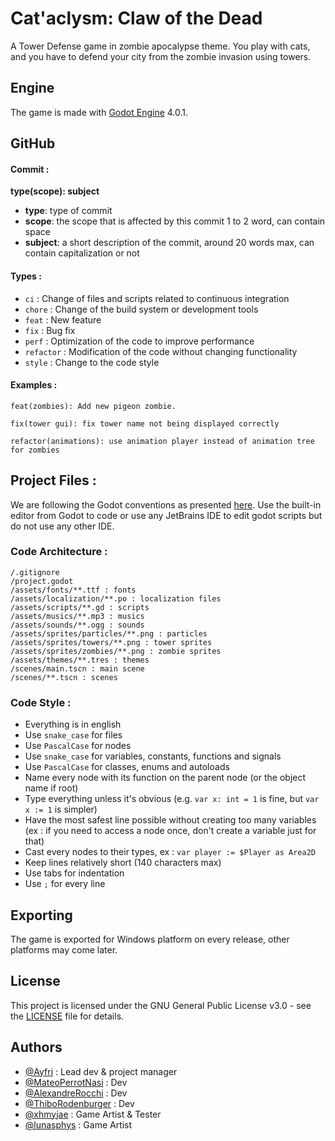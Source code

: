 # Cat'aclysm: Claw of the Dead

A Tower Defense game in zombie apocalypse theme.
You play with cats, and you have to defend your city from the zombie invasion using towers.

## Engine

The game is made with [Godot Engine](https://godotengine.org/) 4.0.1.

## GitHub

#### Commit :

**type(scope): subject**

* **type**: type of commit
* **scope**: the scope that is affected by this commit 1 to 2 word, can contain space
* **subject**: a short description of the commit, around 20 words max, can contain capitalization or not

#### Types :

* `ci` : Change of files and scripts related to continuous integration
* `chore` : Change of the build system or development tools
* `feat` : New feature
* `fix` : Bug fix
* `perf` : Optimization of the code to improve performance
* `refactor` : Modification of the code without changing functionality
* `style` : Change to the code style

#### Examples :

```
feat(zombies): Add new pigeon zombie.
```

```
fix(tower gui): fix tower name not being displayed correctly
```

```
refactor(animations): use animation player instead of animation tree for zombies
```

## Project Files :

We are following the Godot conventions as presented [here](https://docs.godotengine.org/en/latest/tutorials/best_practices/index.html).
Use the built-in editor from Godot to code or use any JetBrains IDE to edit godot scripts but do not use any other IDE.

### Code Architecture :

```
/.gitignore
/project.godot
/assets/fonts/**.ttf : fonts
/assets/localization/**.po : localization files
/assets/scripts/**.gd : scripts
/assets/musics/**.mp3 : musics
/assets/sounds/**.ogg : sounds
/assets/sprites/particles/**.png : particles
/assets/sprites/towers/**.png : tower sprites
/assets/sprites/zombies/**.png : zombie sprites
/assets/themes/**.tres : themes
/scenes/main.tscn : main scene
/scenes/**.tscn : scenes
```

### Code Style :

* Everything is in english
* Use `snake_case` for files
* Use `PascalCase` for nodes
* Use `snake_case` for variables, constants, functions and signals
* Use `PascalCase` for classes, enums and autoloads
* Name every node with its function on the parent node (or the object name if root)
* Type everything unless it's obvious (e.g. `var x: int = 1` is fine, but `var x := 1` is simpler)
* Have the most safest line possible without creating too many variables (ex : if you need to access a node once, don't create a variable just for that)
* Cast every nodes to their types, ex : `var player := $Player as Area2D`
* Keep lines relatively short (140 characters max)
* Use tabs for indentation
* Use `;` for every line

## Exporting

The game is exported for Windows platform on every release, other platforms may come later.

## License

This project is licensed under the GNU General Public License v3.0 - see the [LICENSE](LICENSE) file for details.

## Authors

* [@Ayfri](https://github.com/Ayfri) : Lead dev & project manager
* [@MateoPerrotNasi](https://github.com/MateoPerrotNasi) : Dev
* [@AlexandreRocchi](https://github.com/AlexandreRocchi) : Dev
* [@ThiboRodenburger](https://github.com/ThiboRodenburger) : Dev
* [@xhmyjae](https://github.com/xhmyjae) : Game Artist & Tester
* [@lunasphys](https://gihtub.com/lunasphys) : Game Artist
